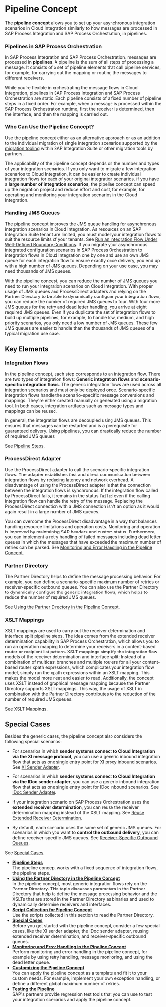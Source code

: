 <!-- loio6e527fb074834af2be2546c6e7e2fa5f -->

# Pipeline Concept

The **pipeline concept** allows you to set up your asynchronous integration scenarios in Cloud Integration similarly to how messages are processed in SAP Process Integration and SAP Process Orchestration, in pipelines.





### Pipelines in SAP Process Orchestration

In SAP Process Integration and SAP Process Orchestration, messages are processed in **pipelines**. A pipeline is the sum of all steps of processing a message. It consists of a set of pipeline elements that call pipeline services, for example, for carrying out the mapping or routing the messages to different receivers.

While you’re flexible in orchestrating the message flows in Cloud Integration, pipelines in SAP Process Integration and SAP Process Orchestration are static. Each pipeline consists of a fixed number of pipeline steps in a fixed order. For example, when a message is processed within the SAP Process Orchestration runtime, first the receiver is determined, then the interface, and then the mapping is carried out.



### Who Can Use the Pipeline Concept?

Use the pipeline concept either as an alternative approach or as an addition to the individual migration of single integration scenarios supported by the [migration tooling](https://help.sap.com/docs/integration-suite/sap-integration-suite/migration-tooling) within SAP Integration Suite or other migration tools by partners.

The applicability of the pipeline concept depends on the number and types of your integration scenarios. If you only want to migrate a few integration scenarios to Cloud Integration, it can be easier to create individual integration flows for each of your original integration scenarios. If you have a **large number of integration scenarios**, the pipeline concept can speed up the migration project and reduce effort and cost, for example, for operating and monitoring your integration scenarios in the Cloud Integration.



### Handling JMS Queues

The pipeline concept improves the JMS queue handling for asynchronous integration scenarios in Cloud Integration. As resources on an SAP Integration Suite tenant are limited, you must model your integration flows to suit the resource limits of your tenants. See [Run an Integration Flow Under Well-Defined Boundary Conditions](https://help.sap.com/docs/integration-suite/sap-integration-suite/run-integration-flow-under-well-defined-boundary-conditions). If you migrate your asynchronous integrated configuration scenarios in SAP Process Orchestration to integration flows in Cloud Integration one by one and use an own JMS queue for each integration flow to ensure exactly once delivery, you end up with a high number of JMS queues. Depending on your use case, you may need thousands of JMS queues.

With the pipeline concept, you can reduce the number of JMS queues you need to run your integration scenarios on Cloud Integration. With proper usage of JMS queues and ProcessDirect adapters and relying on the Partner Directory to be able to dynamically configure your integration flows, you can reduce the number of required JMS queues to four. With four more JMS queues for the retry and dead letter handling, you arrive at eight required JMS queues. Even if you duplicate the set of integration flows to build up multiple pipelines, for example, to handle low, medium, and high priority scenarios, you only need a low number of JMS queues. These few JMS queues are easier to handle than the thousands of JMS queues of a typical migration use case.



<a name="loio6e527fb074834af2be2546c6e7e2fa5f__section_onh_jnk_31c"/>

## Key Elements



### Integration Flows

In the pipeline concept, each step corresponds to an integration flow. There are two types of integration flows: **Generic integration flows** and **scenario-specific integration flows**. The generic integration flows are used across all integration scenarios and must only be deployed once. Scenario-specific integration flows handle the scenario-specific message conversions and mappings. They're either created manually or generated using a migration tool. In both cases, integration artifacts such as message types and mappings can be reused.

In general, the integration flows are decoupled using JMS queues. This ensures that messages can be restarted and is a prerequisite for guaranteed delivery. Using pipelines, you can drastically reduce the number of required JMS queues.

See [Pipeline Steps](pipeline-steps-f8e69f4.md).



### ProcessDirect Adapter

Use the ProcessDirect adapter to call the scenario-specific integration flows. The adapter establishes fast and direct communication between integration flows by reducing latency and network overhead. A disadvantage of using the ProcessDirect adapter is that the connection between the integration flows is synchronous: If the integration flow called by ProcessDirect fails, it remains in the status `Failed` even if the calling integration flow can handle the retry of the message. Replacing the ProcessDirect connection with a JMS connection isn't an option as it would again result in a large number of JMS queues.

You can overcome the ProcessDirect disadvantage in a way that balances handling resource limitations and operation costs. Monitoring and operation is improved by maintaining SAP headers and custom status. Furthermore, you can implement a retry handling of failed messages including dead letter queues in which the messages that have exceeded the maximum number of retries can be parked. See [Monitoring and Error Handling in the Pipeline Concept](monitoring-and-error-handling-in-the-pipeline-concept-ed9b82c.md).



### Partner Directory

The Partner Directory helps to define the message processing behavior. For example, you can define a scenario-specific maximum number of retries or receiver-specific outbound queues. You can also use the Partner Directory to dynamically configure the generic integration flows, which helps to reduce the number of required JMS queues.

See [Using the Partner Directory in the Pipeline Concept](using-the-partner-directory-in-the-pipeline-concept-9ec7d2d.md).



### XSLT Mappings

XSLT mappings are used to carry out the receiver determination and interface split pipeline steps. The idea comes from the extended receiver determination capability in SAP Process Orchestration, which allows you to run an operation mapping to determine your receivers in a content-based router or recipient list pattern. XSLT mappings simplify the integration flow models of the receiver determination and interface split: Instead of a combination of multicast branches and multiple routers for all your content-based router xpath expressions, which complicates your integration flow model, simply run the xpath expressions within an XSLT mapping. This makes the model more neat and easier to read. Additionally, the concept uses XSLT instead of graphical message mapping because the Partner Directory supports XSLT mappings. This way, the usage of XSLT in combination with the Partner Directory contributes to the reduction of the number of required JMS queues.

See [XSLT Mappings](using-the-partner-directory-in-the-pipeline-concept-9ec7d2d.md#loio9ec7d2dce72d423abff80543f11b2091__section_thd_scz_31c).



<a name="loio6e527fb074834af2be2546c6e7e2fa5f__section_n2d_t2f_l1c"/>

## Special Cases

Besides the generic cases, the pipeline concept also considers the following special scenarios:

-   For scenarios in which **sender systems connect to Cloud Integration via the XI message protocol**, you can use a generic inbound integration flow that acts as one single entry point for XI proxy inbound scenarios. See [XI Sender Adapter](special-cases-1606af9.md#loio1606af9b55bf4391bea01d2f7ee112af__section_vcg_m1f_j1c).

-   For scenarios in which **sender systems connect to Cloud Integration via the IDoc sender adapter**, you can use a generic inbound integration flow that acts as one single entry point for IDoc inbound scenarios. See [IDoc Sender Adapter](special-cases-1606af9.md#loio1606af9b55bf4391bea01d2f7ee112af__section_tjw_z3f_j1c).

-   If your integration scenario on SAP Process Orchestration uses the **extended receiver determination**, you can reuse the receiver determination mapping instead of the XSLT mapping. See [Reuse Extended Receiver Determination](special-cases-1606af9.md#loio1606af9b55bf4391bea01d2f7ee112af__section_kjy_1jf_j1c).

-   By default, each scenario uses the same set of generic JMS queues. For scenarios in which you want to **control the outbound delivery**, you can define receiver-specific JMS queues. See [Receiver-Specific Outbound Queues](special-cases-1606af9.md#loio1606af9b55bf4391bea01d2f7ee112af__section_n2d_cjf_j1c).


See [Special Cases](special-cases-1606af9.md).

-   **[Pipeline Steps](pipeline-steps-f8e69f4.md "The pipeline concept works with a fixed sequence of integration flows, the pipeline
		steps. ")**  
The pipeline concept works with a fixed sequence of integration flows, the pipeline steps.
-   **[Using the Partner Directory in the Pipeline Concept](using-the-partner-directory-in-the-pipeline-concept-9ec7d2d.md "In the pipeline concept, most generic integration flows rely on the Partner Directory.
		This topic discusses parameters in the Partner Directory that help to define the message
		processing behavior and the XSLTs that are stored in the Partner Directory as binaries and
		used to dynamically determine receivers and interfaces. ")**  
In the pipeline concept, most generic integration flows rely on the Partner Directory. This topic discusses parameters in the Partner Directory that help to define the message processing behavior and the XSLTs that are stored in the Partner Directory as binaries and used to dynamically determine receivers and interfaces.
-   **[Script Collection for Pipeline Concept](script-collection-for-pipeline-concept-05d9f8d.md "Use the scripts collected in this section to read the Partner Directory.")**  
Use the scripts collected in this section to read the Partner Directory.
-   **[Special Cases](special-cases-1606af9.md "Before you get started with the pipeline concept, consider a few special cases, like the
		XI sender adapter, the IDoc sender adapter, reusing extended receiver determination, and
		receiver-specific outbound queues. ")**  
Before you get started with the pipeline concept, consider a few special cases, like the XI sender adapter, the IDoc sender adapter, reusing extended receiver determination, and receiver-specific outbound queues.
-   **[Monitoring and Error Handling in the Pipeline Concept](monitoring-and-error-handling-in-the-pipeline-concept-ed9b82c.md "Perform monitoring and error handling in the pipeline concept, for example by using
		retry handling, message monitoring, and using the dead letter queue.")**  
Perform monitoring and error handling in the pipeline concept, for example by using retry handling, message monitoring, and using the dead letter queue.
-   **[Customizing the Pipeline Concept](customizing-the-pipeline-concept-aeb106f.md "You can apply the pipeline concept as a template and fit it to your custom needs. For example, implement your own exception handling, or
		define a different global maximum number of retries.")**  
You can apply the pipeline concept as a template and fit it to your custom needs. For example, implement your own exception handling, or define a different global maximum number of retries.
-   **[Testing the Pipeline](testing-the-pipeline-e373569.md "SAP's partners provide regression test tools that you can use to test your integration scenarios and apply the pipeline
		concept.")**  
SAP's partners provide regression test tools that you can use to test your integration scenarios and apply the pipeline concept.

